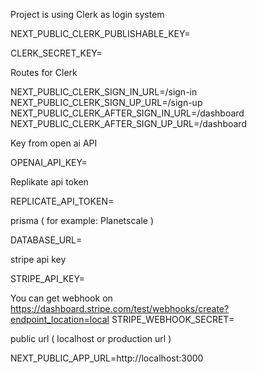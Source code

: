 Project is using Clerk as login system

NEXT_PUBLIC_CLERK_PUBLISHABLE_KEY=

CLERK_SECRET_KEY=

Routes for Clerk

NEXT_PUBLIC_CLERK_SIGN_IN_URL=/sign-in
NEXT_PUBLIC_CLERK_SIGN_UP_URL=/sign-up
NEXT_PUBLIC_CLERK_AFTER_SIGN_IN_URL=/dashboard
NEXT_PUBLIC_CLERK_AFTER_SIGN_UP_URL=/dashboard

Key from open ai API

OPENAI_API_KEY=

Replikate api token

REPLICATE_API_TOKEN=

prisma ( for example: Planetscale )

DATABASE_URL=

stripe api key

STRIPE_API_KEY=

You can get webhook on https://dashboard.stripe.com/test/webhooks/create?endpoint_location=local
STRIPE_WEBHOOK_SECRET=

public url ( localhost or production url )

NEXT_PUBLIC_APP_URL=http://localhost:3000
